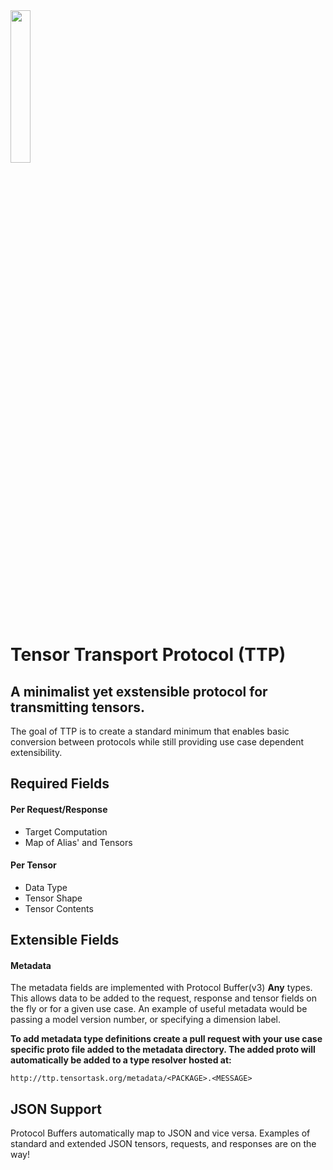 <img src="https://storage.googleapis.com/ttp-static/ttp_transparent.png" width="25%">

# Tensor Transport Protocol (TTP)
## A minimalist yet exstensible protocol for transmitting tensors.

The goal of TTP is to create a standard minimum that enables basic conversion between protocols while still providing use case dependent extensibility.

## Required Fields
#### Per Request/Response
* Target Computation
* Map of Alias' and Tensors 

#### Per Tensor
* Data Type
* Tensor Shape
* Tensor Contents

## Extensible Fields
#### Metadata
The metadata fields are implemented with Protocol Buffer(v3) **Any** types. This allows data to be added to the request, response and tensor fields on the fly or for a given use case. An example of useful metadata would be passing a model version number, or specifying a dimension label. 

**To add metadata type definitions create a pull request with your use case specific proto file added to the metadata directory. The added proto will automatically be added to a type resolver hosted at:**

```
http://ttp.tensortask.org/metadata/<PACKAGE>.<MESSAGE>
```

## JSON Support
Protocol Buffers automatically map to JSON and vice versa. Examples of standard and extended JSON tensors, requests, and responses are on the way!

